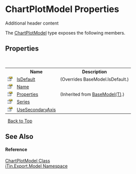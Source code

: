 # ChartPlotModel Properties
Additional header content 

The <a href="ea231265-fbd3-a14c-2772-7478f71a56e9">ChartPlotModel</a> type exposes the following members.


## Properties
&nbsp;<table><tr><th></th><th>Name</th><th>Description</th></tr><tr><td>![Public property](media/pubproperty.gif "Public property")</td><td><a href="24ace53d-ae4d-0d94-24ea-4189591e7c04">IsDefault</a></td><td> (Overrides BaseModel.IsDefault.)</td></tr><tr><td>![Public property](media/pubproperty.gif "Public property")</td><td><a href="e657842f-c1e0-bcaf-9e58-703d7d7f8a4a">Name</a></td><td /></tr><tr><td>![Public property](media/pubproperty.gif "Public property")</td><td><a href="7e88785e-5670-4515-defa-d3f60ae16111">Properties</a></td><td> (Inherited from <a href="6632f561-4175-f1f2-939c-ac8b10159529">BaseModel(T)</a>.)</td></tr><tr><td>![Public property](media/pubproperty.gif "Public property")</td><td><a href="5c33f6c6-f895-3b39-04e8-a92033690b24">Series</a></td><td /></tr><tr><td>![Public property](media/pubproperty.gif "Public property")</td><td><a href="9177bb61-c812-4584-172a-ddde5d956180">UseSecondaryAxis</a></td><td /></tr></table>&nbsp;
<a href="#chartplotmodel-properties">Back to Top</a>

## See Also


#### Reference
<a href="ea231265-fbd3-a14c-2772-7478f71a56e9">ChartPlotModel Class</a><br /><a href="ef57ffcc-e95e-b212-5a46-9aa6f5a3511f">iTin.Export.Model Namespace</a><br />